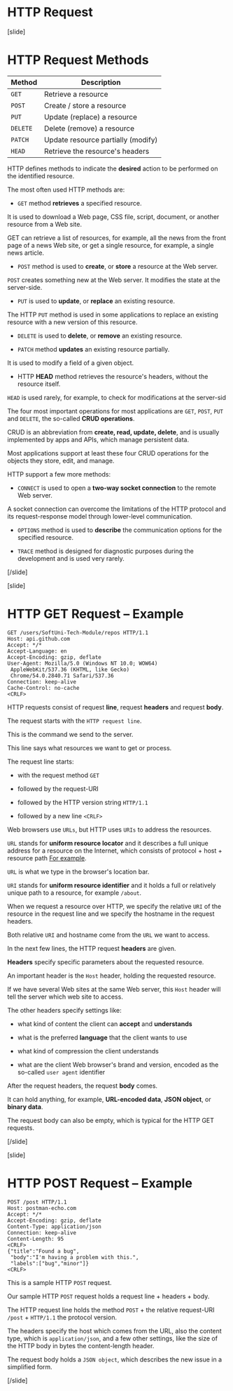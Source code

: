 # HTTP Request

[slide]
# HTTP Request Methods

| **Method** | **Description** | 
| --- | --- | 
|`GET`| Retrieve a resource |
|`POST`| Create \/ store a resource | 
|`PUT`| Update (replace) a resource | 
|`DELETE`| Delete (remove) a resource | 
|`PATCH`| Update resource partially (modify) | 
|`HEAD`| Retrieve the resource\'s headers | 

HTTP defines methods to indicate the **desired** action to be performed on the identified resource.

The most often used HTTP methods are:

- `GET` method **retrieves** a specified resource.

It is used to download a Web page, CSS file, script, document, or another resource from a Web site.

GET can retrieve a list of resources, for example, all the news from the front page of a news Web site, or get a single resource, for example, a single news article.

- `POST` method is used to **create**, or **store** a resource at the Web server.

`POST` creates something new at the Web server. It modifies the state at the server-side.

- `PUT` is used to **update**, or **replace** an existing resource. 

The HTTP `PUT` method is used in some applications to replace an existing resource with a new version of this resource.

- `DELETE` is used to **delete**, or **remove** an existing resource.

- `PATCH` method **updates** an existing resource partially. 

It is used to modify a field of a given object.

- HTTP **HEAD** method retrieves the resource's headers, without the resource itself.

`HEAD` is used rarely, for example, to check for modifications at the server-sid

The four most important operations for most applications are `GET`, `POST`, `PUT` and `DELETE`, the so-called **CRUD operations**.

CRUD is an abbreviation from **create, read, update, delete**, and is usually implemented by apps and APIs, which manage persistent data.

Most applications support at least these four CRUD operations for the objects they store, edit, and manage.

HTTP support a few more methods:

- `CONNECT` is used to open a **two-way socket connection** to the remote Web server. 

A socket connection can overcome the limitations of the HTTP protocol and its request-response model through lower-level communication.

- `OPTIONS` method is used to **describe** the communication options for the specified resource.

- `TRACE` method is designed for diagnostic purposes during the development and is used very rarely.

[/slide]

[slide]
# HTTP GET Request – Example

```
GET /users/SoftUni-Tech-Module/repos HTTP/1.1
Host: api.github.com
Accept: */*
Accept-Language: en
Accept-Encoding: gzip, deflate
User-Agent: Mozilla/5.0 (Windows NT 10.0; WOW64)
 AppleWebKit/537.36 (KHTML, like Gecko)
 Chrome/54.0.2840.71 Safari/537.36
Connection: keep-alive
Cache-Control: no-cache
<CRLF>
```

HTTP requests consist of request **line**, request **headers** and request **body**.

The request starts with the `HTTP request line`.

This is the command we send to the server.

This line says what resources we want to get or process.

The request line starts:

- with the request method `GET`

- followed by the request-URI

- followed by the HTTP version string `HTTP/1.1`

- followed by a new line `<CRLF>`

Web browsers use `URLs`, but HTTP uses `URIs` to address the resources.

`URL` stands for **uniform resource locator** and it describes a full unique address for a resource on the Internet, which consists of protocol + host + resource path [For example](https://softuni.org/about).

`URL` is what we type in the browser's location bar.

`URI` stands for **uniform resource identifier** and it holds a full or relatively unique path to a resource, for example `/about`.

When we request a resource over HTTP, we specify the relative `URI` of the resource in the request line and we specify the hostname in the request headers.

Both relative `URI` and hostname come from the `URL` we want to access.

In the next few lines, the HTTP request **headers** are given.

**Headers** specify specific parameters about the requested resource.

An important header is the `Host` header, holding the requested resource.

If we have several Web sites at the same Web server, this `Host` header will tell the server which web site to access.

The other headers specify settings like:

- what kind of content the client can **accept** and **understands**

- what is the preferred **language** that the client wants to use

- what kind of compression the client understands

- what are the client Web browser's brand and version, encoded as the so-called `user agent` identifier

After the request headers, the request **body** comes.

It can hold anything, for example, **URL-encoded data**, **JSON object**, or **binary data**.

The request body can also be empty, which is typical for the HTTP GET requests.

[/slide]

[slide]
# HTTP POST Request – Example

```
POST /post HTTP/1.1
Host: postman-echo.com
Accept: */*
Accept-Encoding: gzip, deflate
Content-Type: application/json
Connection: keep-alive
Content-Length: 95
<CRLF>
{"title":"Found a bug",
 "body":"I'm having a problem with this.",
 "labels":["bug","minor"]}
<CRLF>
```

This is a sample HTTP `POST` request.
 
Our sample HTTP `POST` request holds a request line + headers + body.

The HTTP request line holds the method `POST` + the relative request-URI `/post` + `HTTP/1.1` the protocol version.

The headers specify the host which comes from the URL, also the content type, which is `application/json`, and a few other settings, like the size of the HTTP body in bytes the content-length header.

The request body holds a `JSON object`, which describes the new issue in a simplified form.

[/slide]